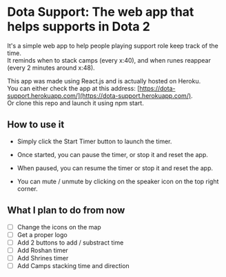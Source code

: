 # Dota Support: The web app that helps supports in Dota 2

It's a simple web app to help people playing support role keep track of the time. <br>
It reminds when to stack camps (every x:40), and when runes reappear (every 2 minutes around x:48).


This app was made using React.js and is actually hosted on Heroku.<br>
You can either check the app at this address: [https://dota-support.herokuapp.com/](https://dota-support.herokuapp.com/). <br>
Or clone this repo and launch it using npm start.

## How to use it

- Simply click the Start Timer button to launch the timer.

- Once started, you can pause the timer, or stop it and reset the app.

- When paused, you can resume the timer or stop it and reset the app.

- You can mute / unmute by clicking on the speaker icon on the top right corner.

## What I plan to do from now

- [ ] Change the icons on the map
- [ ] Get a proper logo
- [ ] Add 2 buttons to add / substract time
- [ ] Add Roshan timer
- [ ] Add Shrines timer
- [ ] Add Camps stacking time and direction
